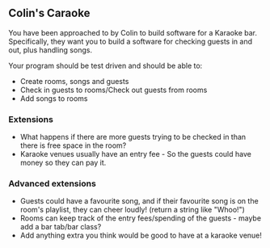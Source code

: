 ## Colin's Caraoke


You have been approached to by Colin to build software for a Karaoke bar. Specifically, they want you to build a software for checking guests in and out, plus handling songs.

Your program should be test driven and should be able to:

- Create rooms, songs and guests
- Check in guests to rooms/Check out guests from rooms
- Add songs to rooms

### Extensions

- What happens if there are more guests trying to be checked in than there is free space in the room?
- Karaoke venues usually have an entry fee - So the guests could have money so they can pay it.


### Advanced extensions

- Guests could have a favourite song, and if their favourite song is on the room's playlist, they can cheer loudly! (return a string like "Whoo!")
- Rooms can keep track of the entry fees/spending of the guests - maybe add a bar tab/bar class?
- Add anything extra you think would be good to have at a karaoke venue!
